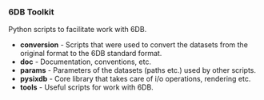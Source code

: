 ### 6DB Toolkit

Python scripts to facilitate work with 6DB.

- **conversion** - Scripts that were used to convert the datasets from the original format to the 6DB standard format.
- **doc** - Documentation, conventions, etc.
- **params** - Parameters of the datasets (paths etc.) used by other scripts.
- **pysixdb** - Core library that takes care of i/o operations, rendering etc.
- **tools** - Useful scripts for work with 6DB.
